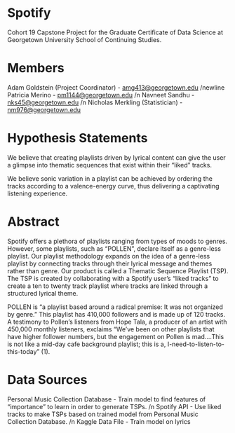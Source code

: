 # Spotify
Cohort 19 Capstone Project for the Graduate Certificate of Data Science at Georgetown University School of Continuing Studies.

# Members
Adam Goldstein (Project Coordinator) - amg413@georgetown.edu /newline
Patricia Merino - pm1144@georgetown.edu /n
Navneet Sandhu - nks45@georgetown.edu /n
Nicholas Merkling (Statistician) - nm976@georgetown.edu

# Hypothesis Statements
We believe that creating playlists driven by lyrical content can give the user a glimpse into thematic sequences that exist within their “liked” tracks.

We believe sonic variation in a playlist can be achieved by ordering the tracks according to a valence-energy curve, thus delivering a captivating listening experience.

# Abstract
Spotify offers a plethora of playlists ranging from types of moods to genres.  However, some playlists, such as “POLLEN”, declare itself as a genre-less playlist. Our playlist methodology expands on the idea of a genre-less playlist by connecting tracks through their lyrical message and themes rather than genre.  Our product is called a Thematic Sequence Playlist (TSP).  The TSP is created by collaborating with a Spotify user’s “liked tracks” to create a ten to twenty track playlist where tracks are linked through a structured lyrical theme.

POLLEN is “a playlist based around a radical premise: It was not organized by genre.” This playlist has 410,000 followers and is made up of 120 tracks. A testimony to Pollen’s listeners from Hope Tala, a producer of an artist with 450,000 monthly listeners, exclaims “We’ve been on other playlists that have higher follower numbers, but the engagement on Pollen is mad….This is not like a mid-day cafe background playlist; this is a, I-need-to-listen-to-this-today” (1).

# Data Sources
Personal Music Collection Database - Train model to find features of “importance” to learn in order to generate TSPs. /n
Spotify API - Use liked tracks to make TSPs based on trained model from Personal Music Collection Database. /n
Kaggle Data File - Train model on lyrics
